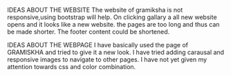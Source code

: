 IDEAS ABOUT THE WEBSITE
The website of gramiksha is not responsive,using bootstrap will help.
On clicking gallary a all new website opens and it looks like a new website.
the pages are too long and thus can be made shorter.
The footer content could be shortened. 


IDEAS ABOUT THE WEBPAGE
I have basically used the page of GRAMISKHA and tried to give it a new look.
I have tried adding carausal and responsive images to navigate to other pages.
I have not yet given my attention towards css and color combination.
